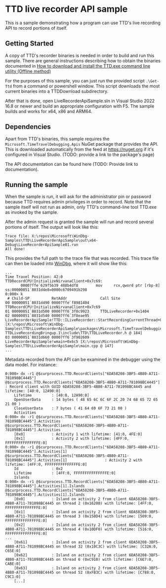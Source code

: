# TTD live recorder API sample

This is a sample demonstrating how a program can use TTD's live recording API to record portions of itself.

## Getting Started

A copy of TTD's recorder binaries is needed in order to build and run this sample.
There are general instructions describing how to obtain the binaries documented in [How to download and install the TTD.exe command line utility (Offline method)](https://learn.microsoft.com/en-us/windows-hardware/drivers/debuggercmds/time-travel-debugging-ttd-exe-command-line-util#how-to-download-and-install-the-ttdexe-command-line-utility-offline-method)

For the purposes of this sample, you can just run the provided script `.\Get-Ttd` from a command or powershell window.
This script downloads the most current binaries into a TTDDownload subdirectory.

After that is done, open LiveRecorderApiSample.sln in Visual Studio 2022 16.8 or newer and build an appropriate configuration with F5. The sample builds and works for x64, x86 and ARM64.

## Dependencies

Apart from TTD's binaries, this sample requires the `Microsoft.TimeTravelDebugging.Apis` NuGet package that provides the API.
This is downloaded automatically from the feed at https://nuget.org if it's configured in Visual Studio.
(TODO: provide a link to the package's page)

The API documentation can be found here (TODO: Provide link to documentation).

## Running the sample

When the sample is run, it will ask for the administrator pin or password because TTD requires admin privileges in order to record.
Note that the sample itself will not run as admin, only TTD's command-line tool TTD.exe as invoked by the sample.

After the admin request is granted the sample will run and record several portions of itself. The output will look like this:

```
Trace file: X:\repos\Microsoft\WinDbg-Samples\TTD\LiveRecorderApiSample\out\x64-Debug\LiveRecorderApiSample01.run
All done!
```

This provides the full path to the trace file that was recorded. This trace file can then be loaded into [WinDbg](https://aka.ms/WinDbg), where it will show like this:

```
...
Time Travel Position: 42:0
TTDRecordCPU!InitializeNirvanaClient+0x7c69:
       00007ffe`629f5b39 488b4df8        mov     rcx,qword ptr [rbp-8] ss:00000051`8031d4e8=0000c6709491b298
0:000> k
 # Child-SP          RetAddr               Call Site
00 00000051`8031d490 00007ffe`f8981404     TTDRecordCPU!InitializeNirvanaClient+0x7c69
01 00000051`8031d500 00007ff6`3f8c9923     TTDLiveRecorder+0x1404
02 00000051`8031d540 00007ff6`3f8eae95     LiveRecorderApiSample!TTD::ILiveRecorder::StartRecordingCurrentThread+0x63 [X:\repos\Microsoft\WinDbg-Samples\TTD\LiveRecorderApiSample\packages\Microsoft.TimeTravelDebugging.Apis.0.8.0-TTDLiveRecordingBringup.1\include\TTD\TTDLiveRecorder.h @ 184] 
03 00000051`8031d660 00007ff6`3f902609     LiveRecorderApiSample!wmain+0x6c5 [X:\repos\Microsoft\WinDbg-Samples\TTD\LiveRecorderApiSample\main.cpp @ 147] 
...
```

Metadata recorded from the API can be examined in the debugger using the data model. For instance:

```
0:000> dx -r1 @$curprocess.TTD.RecordClients["6DA58208-3BF5-4B80-A711-781098BC4445"]
@$curprocess.TTD.RecordClients["6DA58208-3BF5-4B80-A711-781098BC4445"]                 : Record client with GUID 6DA58208-3BF5-4B80-A711-781098BC4445 and lifetime: [40:0, 12A90:0]
    Lifetime         : [40:0, 12A90:0]
    OpenUserData     : 14 bytes ( 48 65 6C 6C 6F 2C 20 74 68 65 72 65 21 00 )
    CloseUserData    : 7 bytes ( 41 64 69 6F 73 21 00 )
    Activities      
0:000> dx -r1 @$curprocess.TTD.RecordClients["6DA58208-3BF5-4B80-A711-781098BC4445"].Activities
@$curprocess.TTD.RecordClients["6DA58208-3BF5-4B80-A711-781098BC4445"].Activities                
    [0x0]            : Activity 1 with lifetime: [41:0, 4FE:0]
    [0x1]            : Activity 2 with lifetime: [4FF:0, FFFFFFFFFFFFFFFE:0]
0:000> dx -r1 @$curprocess.TTD.RecordClients["6DA58208-3BF5-4B80-A711-781098BC4445"].Activities[1]
@$curprocess.TTD.RecordClients["6DA58208-3BF5-4B80-A711-781098BC4445"].Activities[1]                 : Activity 2 with lifetime: [4FF:0, FFFFFFFFFFFFFFFE:0]
    Id               : 0x2
    Lifetime         : [4FF:0, FFFFFFFFFFFFFFFE:0]
    Islands         
0:000> dx -r1 @$curprocess.TTD.RecordClients["6DA58208-3BF5-4B80-A711-781098BC4445"].Activities[1].Islands
@$curprocess.TTD.RecordClients["6DA58208-3BF5-4B80-A711-781098BC4445"].Activities[1].Islands                
    [0x0]            : Island on activity 2 from client 6DA58208-3BF5-4B80-A711-781098BC4445 on thread 2 (0x16200) with lifetime: [4FF:0, FFFFFFFFFFFFFFFE:0]
    [0x1]            : Island on activity 2 from client 6DA58208-3BF5-4B80-A711-781098BC4445 on thread 3 (0x150D4) with lifetime: [509:0, FFFFFFFFFFFFFFFE:0]
    [0x2]            : Island on activity 2 from client 6DA58208-3BF5-4B80-A711-781098BC4445 on thread 4 (0x10DF0) with lifetime: [516:0, FFFFFFFFFFFFFFFE:0]
...
    [0x61]           : Island on activity 2 from client 6DA58208-3BF5-4B80-A711-781098BC4445 on thread 32 (0x10C3C) with lifetime: [C32A:0, C65E:0]
    [0x62]           : Island on activity 2 from client 6DA58208-3BF5-4B80-A711-781098BC4445 on thread 6 (0xC910) with lifetime: [C6E7:0, CABE:0]
    [0x63]           : Island on activity 2 from client 6DA58208-3BF5-4B80-A711-781098BC4445 on thread 52 (0xFB3C) with lifetime: [C788:0, C9C1:0]
    [...]           
```

